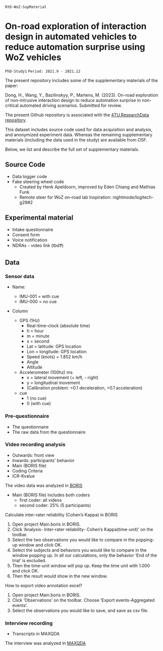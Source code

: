 `RtD-WoZ-SupMaterial`

# On-road exploration of interaction design in automated vehicles to reduce automation surprise using WoZ vehicles
`PhD-Study1`
`Period: 2021.9 - 2021.12`

The present repository includes some of the supplementary materials of the paper:

Dong, H., Wang, Y., Bazilinskyy, P., Martens, M. (2023). On-road exploration of non-intrusive interaction design to reduce automation surprise in non-critical automated driving scenarios. Submitted for review.

The present Github repository is associated with the [4TU.ResearchData repository](#). 

This dataset includes source code used for data acquisition and analysis, and anonymized experiment data.
Whereas the remaining supplementary materials (including the data used in the study) are available from OSF.

Below, we list and describe the full set of supplementary materials. 

## Source Code
- Data logger code
- Fake steering wheel code
	- Created by Henk Apeldoorn, improved by Eden Chiang and Mathias Funk
	- Remote steer for WoZ on-road lab Inspiration: nightmode/logitech-g29#2

## Experimental material
- Intake questionnaire
- Consent form
- Voice notification
- NDRAs - video link (tbd❓)

## Data
### Sensor data
- Name:
  - IMU-001 = with cue
  - IMU-000 = no cue

- Column
  - GPS (1Hz)
	- Real-time-clock (absolute time)
	- h = hour
	- m = minute
	- s = second
	- Lat = latitude: GPS location
	- Lon = longitude: GPS location
	- Speed (knots) = 1.852 km/h
	- Angle
	- Altitude
  - Accelerometer (100hz) ms
	- x = lateral movement (+ left, - right)
	- y = longitudinal movement
	- (Calibration problem: <0.1 deceleration, >0.1 acceleration)
  - cue
  	- 1 (no cue)
	- 0 (with cue)

### Pre-questionnaire
- The questionnaire
- The raw data from the questionnaire

### Video recording analysis
- Outwards: front view
- Inwards: participants' behavior
- Main (BORIS file)
- Coding Criteria
- ICR-Kvalue

The video data was analyzed in [BORIS](https://doi.org/10.1111/2041-210X.12584)

- Main (BORIS file) includes both coders
	- first coder: all videos
	- second coder: 25% (5 participants)

Calculate inter-rater reliability (Cohen’s Kappa) in BORIS
  1.	Open project Main.boris in BORIS.
  2.	Click ‘Analysis- Inter-rater reliability- Cohen’s Kappa(time-unit)’ on the toolbar.
  3.	Select the two observations you would like to compare in the popping-up window and click OK.
  4.	Select the subjects and behaviors you would like to compare in the window popping up. In all our calculations, only the behavior ‘End of the trial’ is excluded.
  5.	Then the time-unit window will pop up. Keep the time unit with 1.000 and click OK.
  6.	Then the result would show in the new window.
	
How to export video annotation excel?
  1.	Open project Main.boris in BORIS.
  2.	Click ‘Observations’ on the toolbar. Choose ‘Export events-Aggregated events’.
  3.	Select the observations you would like to save, and save as csv file.

### Interview recording
- Transcripts in MAXQDA

The interview was analyzed in [MAXQDA](https://www.maxqda.com/)
